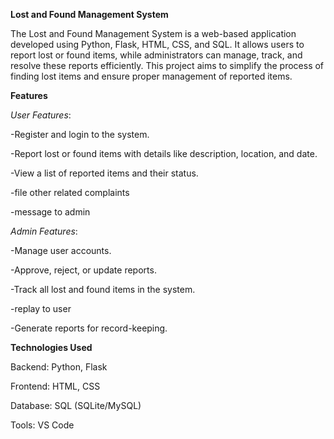 **Lost and Found Management System**

The Lost and Found Management System is a web-based application developed using Python, Flask, HTML, CSS, and SQL. It allows users to report lost or found items, while administrators can manage, track, and resolve these reports efficiently. This project aims to simplify the process of finding lost items and ensure proper management of reported items.

**Features**

*User Features*:

-Register and login to the system.

-Report lost or found items with details like description, location, and date.

-View a list of reported items and their status.

-file other related complaints

-message to admin

*Admin Features*:

-Manage user accounts.

-Approve, reject, or update reports.

-Track all lost and found items in the system.

-replay to user

-Generate reports for record-keeping.

**Technologies Used**

Backend: Python, Flask

Frontend: HTML, CSS

Database: SQL (SQLite/MySQL)

Tools: VS Code
